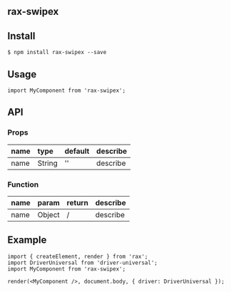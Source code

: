 ## rax-swipex

## Install

```
$ npm install rax-swipex --save
```

## Usage

```
import MyComponent from 'rax-swipex';
```

## API

### Props

|name|type|default|describe|
|:---------------|:--------|:----|:----------|
|name|String|''|describe|

### Function

|name|param|return|describe|
|:---------------|:--------|:----|:----------|
|name|Object|/|describe|

## Example

```
import { createElement, render } from 'rax';
import DriverUniversal from 'driver-universal';
import MyComponent from 'rax-swipex';

render(<MyComponent />, document.body, { driver: DriverUniversal });
```
